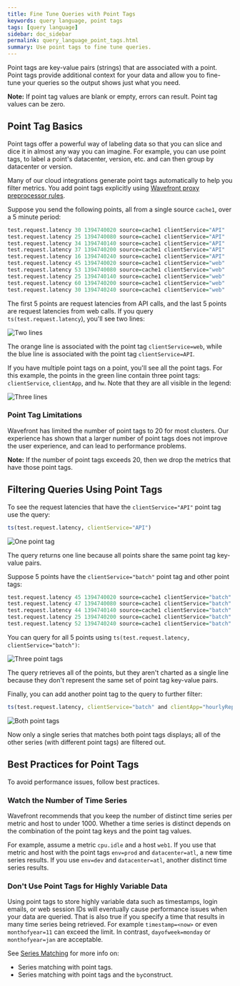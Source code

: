 ```yaml
---
title: Fine Tune Queries with Point Tags
keywords: query language, point tags
tags: [query language]
sidebar: doc_sidebar
permalink: query_language_point_tags.html
summary: Use point tags to fine tune queries.
---
```

Point tags are key-value pairs (strings) that are associated with a point. Point tags provide additional context for your data and allow you to fine-tune your queries so the output shows just what you need.

**Note:** If point tag values are blank or empty, errors can result. Point tag values can be zero.

## Point Tag Basics

Point tags offer a powerful way of labeling data so that you can slice and dice it in almost any way you can imagine. For example, you can use point tags, to label a point's datacenter, version, etc. and can then group by datacenter or version.

Many of our cloud integrations generate point tags automatically to help you filter metrics. You add point tags explicitly using [Wavefront proxy preprocessor rules](proxies_preprocessor_rules.html).

<!---### Example--->

Suppose you send the following points, all from a single source `cache1`, over a 5 minute period:

```r
test.request.latency 30 1394740020 source=cache1 clientService="API"
test.request.latency 25 1394740080 source=cache1 clientService="API"
test.request.latency 34 1394740140 source=cache1 clientService="API"
test.request.latency 37 1394740200 source=cache1 clientService="API"
test.request.latency 16 1394740240 source=cache1 clientService="API"
test.request.latency 45 1394740020 source=cache1 clientService="web"
test.request.latency 53 1394740080 source=cache1 clientService="web"
test.request.latency 25 1394740140 source=cache1 clientService="web"
test.request.latency 60 1394740200 source=cache1 clientService="web"
test.request.latency 30 1394740240 source=cache1 clientService="web"
```
The first 5 points are request latencies from API calls, and the last 5 points are request latencies from web calls. If you query `ts(test.request.latency`), you'll see two lines:

![Two lines](images/two_lines.png)

The orange line is associated with the point tag `clientService=web`, while the blue line is associated with the point tag `clientService=API`.

If you have multiple point tags on a point, you'll see all the point tags. For this example, the points in the green line contain three point tags: `clientService`, `clientApp`, and `hw`. Note that they are all visible in the legend:

![Three lines](images/three_lines.png)


### Point Tag Limitations

Wavefront has limited the number of point tags to 20 for most clusters. Our experience has shown that a larger number of point tags does not improve the user experience, and can lead to performance problems.

**Note:** If the number of point tags exceeds 20, then we drop the metrics that have those point tags.


## Filtering Queries Using Point Tags

To see the request latencies that have the `clientService="API"` point tag use the query:

```r
ts(test.request.latency, clientService="API")
```

![One point tag](images/one_point_tag.png)

The query returns one line because all points share the same point tag key-value pairs.

Suppose 5 points have the `clientService="batch"` point tag and other point tags:

```r
test.request.latency 45 1394740020 source=cache1 clientService="batch" clientApp="dailyReport" hw="vm045.wavefront.com"
test.request.latency 47 1394740080 source=cache1 clientService="batch" clientApp="dailyReport" hw="vm045.wavefront.com"
test.request.latency 44 1394740140 source=cache1 clientService="batch" clientApp="dailyReport"
test.request.latency 25 1394740200 source=cache1 clientService="batch" clientApp="hourlyReport"
test.request.latency 52 1394740240 source=cache1 clientService="batch" clientApp="hourlyReport"
```

You can query for all 5 points using `ts(test.request.latency, clientService="batch")`:

![Three point tags](images/three_point_tags.png)

The query retrieves all of the points, but they aren't charted as a single line because they don't represent the same set of point tag key-value pairs.

Finally, you can add another point tag to the query to further filter:

```r
ts(test.request.latency, clientService="batch" and clientApp="hourlyReport")
```

![Both point tags](images/both_point_tags.png)

Now only a single series that matches both point tags displays; all of the other series (with different point tags) are filtered out.


## Best Practices for Point Tags

To avoid performance issues, follow best practices.

### Watch the Number of Time Series

Wavefront recommends that you keep the number of distinct time series per metric and host to under 1000. Whether a time series is distinct depends on the combination of the point tag keys and the point tag values.

For example, assume a metric `cpu.idle` and a host `web1`.  If you use that metric and host with the point tags `env=prod` and `datacenter=atl`, a new time series results. If you use `env=dev` and `datacenter=atl`, another distinct time series results.

### Don't Use Point Tags for Highly Variable Data

Using point tags to store highly variable data such as timestamps, login emails, or web session IDs will eventually cause performance issues when your data are queried. That is also true if you specify a time that results in many time series being retrieved. For example `timestamp=<now>` or even `monthofyear=11` can exceed the limit. In contrast, `dayofweek=monday` or `monthofyear=jan` are acceptable.

See [Series Matching](query_language_series_matching.html) for more info on:

* Series matching with point tags.
* Series matching with point tags and the `by`construct.
